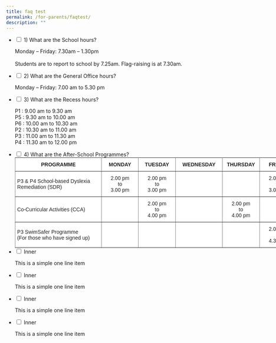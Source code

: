 ```yaml
---
title: faq test
permalink: /for-parents/faqtest/
description: ""
---
```

<ul class="jekyllcodex_accordion">
  <li>
    <input type="checkbox" id="accordion7">
    <label for="accordion7">1)        What are the School hours?</label>
    <div>
      <p>Monday – Friday: 7.30am – 1.30pm<br><br>Students are to report to school by 7.25am.  Flag-raising is at 7.30am.</p>
    </div>
	</li>
	<li>
    <input type="checkbox" id="accordion8">
    <label for="accordion8">2) What are the General Office hours?
</label>
    <div>
      <p> Monday – Friday: 7.00 am to 5.30 pm
</p>
    </div>
	</li>
	<li>
    <input type="checkbox" id="accordion9">
    <label for="accordion9">3) What are the Recess hours?
</label>
    <div>
      <p>P1 : 9.00 am to 9.30 am<br>P5 : 9.30 am to 10.00 am<br> P6 : 10.00 am to 10.30 am<br>P2 : 10.30 am to 11.00 am<br> P3 : 11.00 am to 11.30 am<br>P4 : 11.30 am to 12.00 pm</p>
    </div>
	</li>
	<li>
    <input type="checkbox" id="accordion10">
    <label for="accordion10">4) What are the After-School Programmes?
</label>
    <div>
      <style type="text/css">
.tg  {border-collapse:collapse;border-spacing:0;margin:0px auto;}
.tg td{border-color:black;border-style:solid;border-width:1px;font-family:Arial, sans-serif;font-size:14px;
  overflow:hidden;padding:10px 5px;word-break:normal;}
.tg th{border-color:black;border-style:solid;border-width:1px;font-family:Arial, sans-serif;font-size:14px;
  font-weight:normal;overflow:hidden;padding:10px 5px;word-break:normal;}
.tg .tg-tlr8{background-color:#FFF;border-color:inherit;color:#222;font-style:italic;text-align:center;vertical-align:middle}
.tg .tg-3bno{background-color:#FFF;border-color:inherit;color:#222;font-weight:bold;text-align:center;vertical-align:middle}
.tg .tg-k81l{background-color:#FFF;border-color:inherit;color:#222;text-align:left;vertical-align:middle}
.tg .tg-gktn{background-color:#FFF;border-color:inherit;color:#222;text-align:center;vertical-align:middle}
</style>
<table class="tg" style="undefined;table-layout: fixed; width: 765px">
<colgroup>
<col style="width: 235px">
<col style="width: 100px">
<col style="width: 101px">
<col style="width: 127px">
<col style="width: 101px">
<col style="width: 101px">
</colgroup>
<tbody>
  <tr>
    <td class="tg-3bno">PROGRAMME</td>
    <td class="tg-3bno">MONDAY</td>
    <td class="tg-3bno">TUESDAY</td>
    <td class="tg-3bno">WEDNESDAY</td>
    <td class="tg-3bno">THURSDAY</td>
    <td class="tg-3bno">FRIDAY</td>
  </tr>
  <tr>
    <td class="tg-k81l">P3 <span style="background-color:transparent">&amp; P4 School-based Dyslexia Remediation (SDR)</span></td>
    <td class="tg-gktn">2.00 pm<br>to<br>3.00 pm</td>
    <td class="tg-gktn">2.00 pm<br>to<br>3.00 pm</td>
    <td class="tg-gktn"></td>
    <td class="tg-gktn"></td>
    <td class="tg-gktn">2.00 pm<br>to<br>3.00 pm</td>
  </tr>
  <tr>
    <td class="tg-k81l"><span style="background-color:transparent">Co-Curricular Activities (CCA)</span></td>
    <td class="tg-gktn"></td>
    <td class="tg-gktn">2.00 pm<br>to<br>4.00 pm<br></td>
    <td class="tg-gktn"></td>
    <td class="tg-gktn">2.00 pm<br>to<br>4.00 pm</td>
    <td class="tg-tlr8"></td>
  </tr>
  <tr>
    <td class="tg-k81l">P3 SwimSafer Programme<br>(For those who have signed up)</td>
    <td class="tg-gktn"></td>
    <td class="tg-gktn"></td>
    <td class="tg-gktn"></td>
    <td class="tg-gktn"></td>
    <td class="tg-gktn">2.00 pm<br>to<br>4.30 pm</td>
  </tr>
</tbody>
</table>
    </div>
	</li>
	<li>
    <input type="checkbox" id="accordion11">
    <label for="accordion11">Inner</label>
    <div>
      <p>This is a simple one line item</p>
    </div>
	</li>
	<li>
    <input type="checkbox" id="accordion12">
    <label for="accordion12">Inner</label>
    <div>
      <p>This is a simple one line item</p>
    </div>
	</li>
	<li>
    <input type="checkbox" id="accordion13">
    <label for="accordion13">Inner</label>
    <div>
      <p>This is a simple one line item</p>
    </div>
	</li>
	<li>
    <input type="checkbox" id="accordion14">
    <label for="accordion14">Inner</label>
    <div>
      <p>This is a simple one line item</p>
    </div>
	</li>
	
</ul>